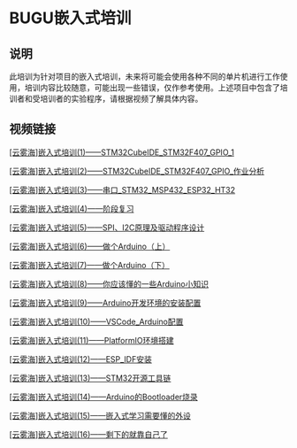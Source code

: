 # BUGU嵌入式培训

## 说明

此培训为针对项目的嵌入式培训，未来将可能会使用各种不同的单片机进行工作使用，培训内容比较随意，可能出现一些错误，仅作参考使用。上述项目中包含了培训者和受培训者的实验程序，请根据视频了解具体内容。

## 视频链接

[[云雾海]嵌入式培训(1)——STM32CubeIDE_STM32F407_GPIO_1](https://www.bilibili.com/video/BV1yU4y137wg)

[[云雾海]嵌入式培训(2)——STM32CubeIDE_STM32F407_GPIO_作业分析](https://www.bilibili.com/video/BV1xb4y1k75k)

[[云雾海]嵌入式培训(3)——串口_STM32_MSP432_ESP32_HT32](https://www.bilibili.com/video/BV1rU4y1n731)

[[云雾海]嵌入式培训(4)——阶段复习](https://www.bilibili.com/video/BV1ef4y1H7yf/)

[[云雾海]嵌入式培训(5)——SPI、I2C原理及驱动程序设计](https://www.bilibili.com/video/BV1GQ4y1r7bV)

[[云雾海]嵌入式培训(6)——做个Arduino（上）](https://www.bilibili.com/video/BV1eQ4y1r7WU?spm_id_from=333.999.0.0)

[[云雾海]嵌入式培训(7)——做个Arduino（下）](https://www.bilibili.com/video/BV1o44y147Tw?spm_id_from=333.999.0.0)

[[云雾海]嵌入式培训(8)——你应该懂的一些Arduino小知识](https://www.bilibili.com/video/BV1B64y187Gh?spm_id_from=333.999.0.0)

[[云雾海]嵌入式培训(9)——Arduino开发环境的安装配置](https://www.bilibili.com/video/BV1k3411y7s3?spm_id_from=333.999.0.0)

[[云雾海]嵌入式培训(10)——VSCode_Arduino配置](https://www.bilibili.com/video/BV1QP4y1b7JA?spm_id_from=333.999.0.0)

[[云雾海]嵌入式培训(11)——PlatformIO环境搭建](https://www.bilibili.com/video/BV1rP4y1b7Bv?spm_id_from=333.999.0.0)

[[云雾海]嵌入式培训(12)——ESP_IDF安装](https://www.bilibili.com/video/BV1Yf4y1F7Bd?spm_id_from=333.999.0.0)

[[云雾海]嵌入式培训(13)——STM32开源工具链](https://www.bilibili.com/video/BV1Cq4y1o7JN?spm_id_from=333.999.0.0)

[[云雾海]嵌入式培训(14)——Arduino的Bootloader烧录](https://www.bilibili.com/video/BV1cq4y1N7RV?spm_id_from=333.999.0.0)

[[云雾海]嵌入式培训(15)——嵌入式学习需要懂的外设](https://www.bilibili.com/video/BV1wv411g7Za?spm_id_from=333.999.0.0)

[[云雾海]嵌入式培训(16)——剩下的就靠自己了](https://www.bilibili.com/video/BV1Gf4y177Fd?spm_id_from=333.999.0.0)

